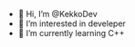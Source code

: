 - 👋 Hi, I’m @KekkoDev
- 👀 I’m interested in develeper
- 🌱 I’m currently learning C++


<!---
KekkoDev/KekkoDev is a ✨ special ✨ repository because its `README.md` (this file) appears on your GitHub profile.
You can click the Preview link to take a look at your changes.
--->
